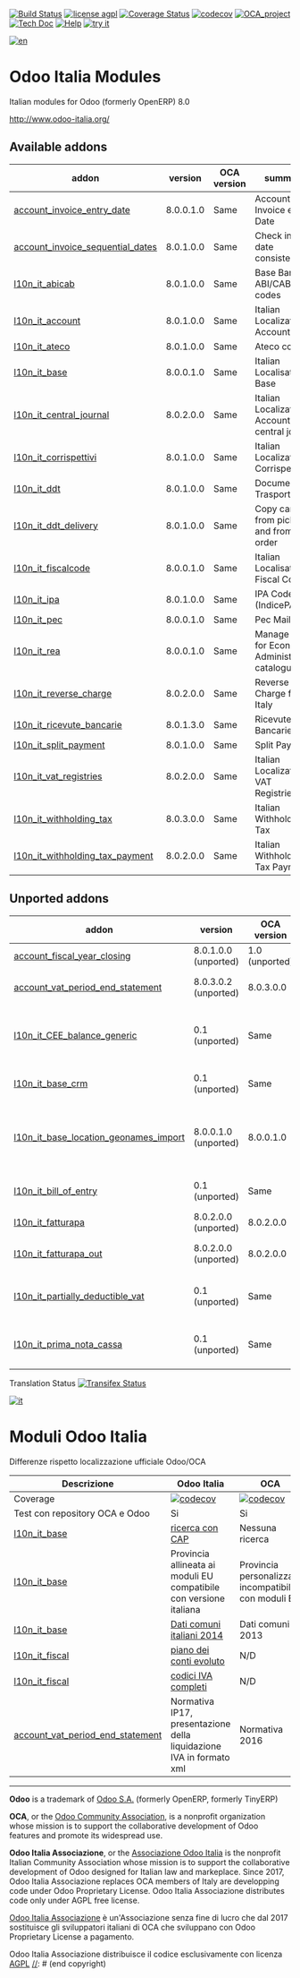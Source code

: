 [![Build Status](https://travis-ci.org/Odoo-Italia-Associazione/l10n-italy.svg?branch=8.0)](https://travis-ci.org/Odoo-Italia-Associazione/l10n-italy)
[![license agpl](https://img.shields.io/badge/licence-AGPL--3-blue.svg)](http://www.gnu.org/licenses/agpl-3.0.html)
[![Coverage Status](https://coveralls.io/repos/github/Odoo-Italia-Associazione/l10n-italy/badge.svg?branch=8.0)](https://coveralls.io/github/Odoo-Italia-Associazione/l10n-italy?branch=8.0)
[![codecov](https://codecov.io/gh/Odoo-Italia-Associazione/l10n-italy/branch/8.0/graph/badge.svg)](https://codecov.io/gh/Odoo-Italia-Associazione/l10n-italy/branch/8.0)
[![OCA_project](http://www.zeroincombenze.it/wp-content/uploads/ci-ct/prd/button-oca-8.svg)](https://github.com/OCA/l10n-italy/tree/8.0)
[![Tech Doc](http://www.zeroincombenze.it/wp-content/uploads/ci-ct/prd/button-docs-8.svg)](http://wiki.zeroincombenze.org/en/Odoo/8.0/dev)
[![Help](http://www.zeroincombenze.it/wp-content/uploads/ci-ct/prd/button-help-8.svg)](http://wiki.zeroincombenze.org/en/Odoo/8.0/man/FI)
[![try it](http://www.zeroincombenze.it/wp-content/uploads/ci-ct/prd/button-try-it-8.svg)](http://erp8.zeroincombenze.it)


[![en](http://www.shs-av.com/wp-content/en_US.png)](http://wiki.zeroincombenze.org/it/Odoo/7.0/man)

Odoo Italia Modules
===================

Italian modules for Odoo (formerly OpenERP) 8.0

http://www.odoo-italia.org/

[//]: # (addons)


Available addons
----------------
addon | version | OCA version | summary
--- | --- | --- | ---
[account_invoice_entry_date](account_invoice_entry_date/) | 8.0.0.1.0 | Same | Account Invoice entry Date
[account_invoice_sequential_dates](account_invoice_sequential_dates/) | 8.0.1.0.0 | Same | Check invoice date consistency
[l10n_it_abicab](l10n_it_abicab/) | 8.0.1.0.0 | Same | Base Bank ABI/CAB codes
[l10n_it_account](l10n_it_account/) | 8.0.1.0.0 | Same | Italian Localization - Account
[l10n_it_ateco](l10n_it_ateco/) | 8.0.1.0.0 | Same | Ateco codes
[l10n_it_base](l10n_it_base/) | 8.0.0.1.0 | Same | Italian Localisation - Base
[l10n_it_central_journal](l10n_it_central_journal/) | 8.0.2.0.0 | Same | Italian Localization - Account central journal
[l10n_it_corrispettivi](l10n_it_corrispettivi/) | 8.0.1.0.0 | Same | Italian Localization - Corrispettivi
[l10n_it_ddt](l10n_it_ddt/) | 8.0.1.0.0 | Same | Documento di Trasporto
[l10n_it_ddt_delivery](l10n_it_ddt_delivery/) | 8.0.1.0.0 | Same | Copy carrier from picking and from sale order
[l10n_it_fiscalcode](l10n_it_fiscalcode/) | 8.0.0.1.0 | Same | Italian Localisation - Fiscal Code
[l10n_it_ipa](l10n_it_ipa/) | 8.0.1.0.0 | Same | IPA Code (IndicePA)
[l10n_it_pec](l10n_it_pec/) | 8.0.0.1.0 | Same | Pec Mail
[l10n_it_rea](l10n_it_rea/) | 8.0.0.1.0 | Same | Manage fields for Economic Administrative catalogue
[l10n_it_reverse_charge](l10n_it_reverse_charge/) | 8.0.2.0.0 | Same | Reverse Charge for Italy
[l10n_it_ricevute_bancarie](l10n_it_ricevute_bancarie/) | 8.0.1.3.0 | Same | Ricevute Bancarie
[l10n_it_split_payment](l10n_it_split_payment/) | 8.0.1.0.0 | Same | Split Payment
[l10n_it_vat_registries](l10n_it_vat_registries/) | 8.0.2.0.0 | Same | Italian Localization - VAT Registries
[l10n_it_withholding_tax](l10n_it_withholding_tax/) | 8.0.3.0.0 | Same | Italian Withholding Tax
[l10n_it_withholding_tax_payment](l10n_it_withholding_tax_payment/) | 8.0.2.0.0 | Same | Italian Withholding Tax Payment


Unported addons
---------------
addon | version | OCA version | summary
--- | --- | --- | ---
[account_fiscal_year_closing](account_fiscal_year_closing/) | 8.0.1.0.0 (unported) | 1.0 (unported) | Fiscal Year Closing
[account_vat_period_end_statement](account_vat_period_end_statement/) | 8.0.3.0.2 (unported) | 8.0.3.0.0 | Period End VAT Statement
[l10n_it_CEE_balance_generic](l10n_it_CEE_balance_generic/) | 0.1 (unported) | Same | Italy - 4th EU Directive - Consolidation Chart of Accounts
[l10n_it_base_crm](l10n_it_base_crm/) | 0.1 (unported) | Same | Italian Localisation - CRM
[l10n_it_base_location_geonames_import](l10n_it_base_location_geonames_import/) | 8.0.0.1.0 (unported) | 8.0.0.1.0 | Import base_location entries (provinces) from Geonames
[l10n_it_bill_of_entry](l10n_it_bill_of_entry/) | 0.1 (unported) | Same | Italian Localisation - Bill of Entry
[l10n_it_fatturapa](l10n_it_fatturapa/) | 8.0.2.0.0 (unported) | 8.0.2.0.0 | Electronic invoices
[l10n_it_fatturapa_out](l10n_it_fatturapa_out/) | 8.0.2.0.0 (unported) | 8.0.2.0.0 | Electronic invoices emission
[l10n_it_partially_deductible_vat](l10n_it_partially_deductible_vat/) | 0.1 (unported) | Same | Italy - Partially Deductible VAT
[l10n_it_prima_nota_cassa](l10n_it_prima_nota_cassa/) | 0.1 (unported) | Same | Italian Localisation - Prima Nota Cassa

[//]: # (end addons)


Translation Status
[![Transifex Status](https://www.transifex.com/projects/p/OCA-l10n-italy-8-0/chart/image_png)](https://www.transifex.com/projects/p/OCA-l10n-italy-8-0)



[![it](http://www.shs-av.com/wp-content/it_IT.png)](http://wiki.zeroincombenze.org/it/Odoo/7.0/man)

Moduli Odoo Italia
==================

Differenze rispetto localizzazione ufficiale Odoo/OCA

Descrizione | Odoo Italia | OCA
--- | --- | ---
Coverage | [![codecov](https://codecov.io/gh/zeroincombenze/l10n-italy/branch/8.0/graph/badge.svg)](https://codecov.io/gh/zeroincombenze/l10n-italy/branch/8.0) | [![codecov](https://codecov.io/gh/OCA/l10n-italy/branch/8.0/graph/badge.svg)](https://codecov.io/gh/OCA/l10n-italy/branch/8.0)
Test con repository OCA e Odoo | Si | Si
[l10n_it_base](https://github.com/OCA/l10n-italy/tree/8.0/l10n_it_base) | [ricerca con CAP](https://www.zeroincombenze.it/nuova-anagrafica-per-il-software-gestionale/) | Nessuna ricerca 
[l10n_it_base](https://github.com/OCA/l10n-italy/tree/8.0/l10n_it_base) | Provincia allineata ai moduli EU compatibile con versione italiana | Provincia personalizzata incompatibile con moduli EU
[l10n_it_base](https://github.com/OCA/l10n-italy/tree/8.0/l10n_it_base) | [Dati comuni italiani 2014](http://www.shs-av.com/variazione-denominazione-comuni-italiani-2014/) | Dati comuni 2013
[l10n_it_fiscal](https://github.com/OCA/l10n-italy/tree/8.0/l10n_it_fiscal) | [piano dei conti evoluto](https://www.zeroincombenze.it/il-piano-dei-conti-2/) | N/D
[l10n_it_fiscal](https://github.com/OCA/l10n-italy/tree/8.0/l10n_it_fiscal) | [codici IVA completi](http://wiki.zeroincombenze.org/it/Odoo/7.0/man/codici_IVA) | N/D
[account_vat_period_end_statement](https://github.com/zeroincombenze/l10n-italy/tree/7.0/account_vat_period_end_statement) | Normativa IP17,  presentazione della liquidazione IVA in formato xml | Normativa 2016


[//]: # (copyright)

----

**Odoo** is a trademark of [Odoo S.A.](https://www.odoo.com/) (formerly OpenERP, formerly TinyERP)

**OCA**, or the [Odoo Community Association](http://odoo-community.org/), is a nonprofit organization whose
mission is to support the collaborative development of Odoo features and
promote its widespread use.

**Odoo Italia Associazione**, or the [Associazione Odoo Italia](https://www.odoo-italia.org/)
is the nonprofit Italian Community Association whose mission
is to support the collaborative development of Odoo designed for Italian law and markeplace.
Since 2017, Odoo Italia Associazione replaces OCA members of Italy are developping code under Odoo Proprietary License.
Odoo Italia Associazione distributes code only under AGPL free license.

[Odoo Italia Associazione](https://www.odoo-italia.org/) è un'Associazione senza fine di lucro
che dal 2017 sostituisce gli sviluppatori italiani di OCA che sviluppano
con Odoo Proprietary License a pagamento.

Odoo Italia Associazione distribuisce il codice esclusivamente con licenza [AGPL](http://www.gnu.org/licenses/agpl-3.0.html)
[//]: # (end copyright)

